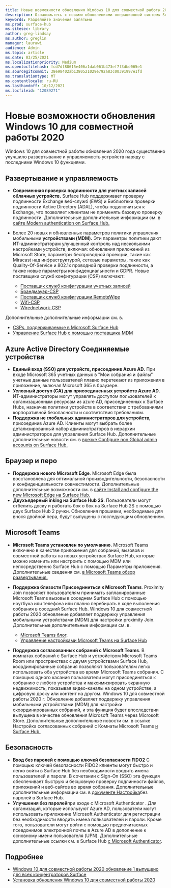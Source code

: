```yaml
---
title: Новые возможности обновления Windows 10 для совместной работы 2020
description: Ознакомьтесь с новыми обновлениями операционной системы Surface Hub 2020 Windows 10 для совместной работы обновления.
keywords: Разделяйте значения запятыми
ms.prod: surface-hub
ms.sitesec: library
author: greg-lindsay
ms.author: greglin
manager: laurawi
audience: Admin
ms.topic: article
ms.date: 03/25/2021
ms.localizationpriority: Medium
ms.openlocfilehash: fcd7df80615e406a1dab061b473ef7f3dbd065e1
ms.sourcegitcommit: 38e98402ab1380521029e792a83c00391997e1fd
ms.translationtype: MT
ms.contentlocale: ru-RU
ms.lasthandoff: 10/12/2021
ms.locfileid: "12089271"
---
```

# <a name="whats-new-in-windows-10-team-2020-update"></a>Новые возможности обновления Windows 10 для совместной работы 2020

Windows 10 для совместной работы обновления 2020 года существенно улучшило развертывание и управляемость устройств наряду с последними Windows 10 функциями.

## <a name="deployment-and-manageability"></a>Развертывание и управляемость

- **Современная проверка подлинности для учетных записей облачных устройств.** Surface Hub поддерживает проверку подлинности Exchange веб-служб (EWS) и Библиотеки проверки подлинности Active Directory (ADAL), чтобы подключиться к Exchange, что позволяет клиентам не применять базовую проверку подлинности. Дополнительные дополнительные информации см. в [сайте Modern authentication on Surface Hub.](surface-hub-modern-auth.md)
- Более 20 новых и обновленных параметров политики управления мобильными **устройствами (MDM).**  Эти параметры политики дают ИТ-администраторам улучшенный контроль над несколькими настройками устройств, включая: обновления приложений из Microsoft Store, параметры беспроводной проекции, такие как Miracast над инфраструктурой, сетевые параметры, такие как Quality-Of-Service и 802.1x проводной проверки подлинности, а также новые параметры конфиденциальности и GDPR. Новые поставщики служб конфигурации (CSP) включают: 

  - [Поставщик служб конфигурации учетных записей](/windows/client-management/mdm/accounts-csp) 
  - [Брандмауэр-CSP](/windows/client-management/mdm/firewall-csp) 
  - [Поставщик служб конфигурации RemoteWipe](/windows/client-management/mdm/remotewipe-csp) 
  - [Wifi-CSP](/windows/client-management/mdm/wifi-csp) 
  - [Wirednetwork-CSP](/windows/client-management/mdm/wirednetwork-csp) 

Дополнительные дополнительные информации см. в. 
- [CSPs, поддерживаемые в Microsoft Surface Hub](/windows/client-management/mdm/configuration-service-provider-reference#surfacehubcspsupport)
- [Управление Surface Hub с помощью поставщика MDM](manage-settings-with-mdm-for-surface-hub.md)

## <a name="azure-active-directory-joined-devices"></a>Azure Active Directory Соединяемые устройства

- **Единый вход (SSO) для устройств, присоединив Azure AD.** При входе Microsoft 365 учетных данных в "Мои собрания и файлы" учетные данные пользователей плавно перетекают из приложения в приложение, включая Microsoft 365 в браузере.
- **Условный доступ (CA) для присоединенных устройств Azure AD.** ИТ-администраторы могут управлять доступом пользователей к организационным ресурсам из azure AD, присоединенных к Surface Hubs, назначив политики устройств в соответствии с требованиями корпоративной безопасности и соответствия требованиям.
- **Поддержка не глобальных администраторов для устройств,** присоединив Azure AD. Клиенты могут выбрать более детализированный набор администраторов в иерархии администраторов для управления Surface Hub. Дополнительные дополнительные новости см. в [врезке Configure non Global admin accounts on Surface Hub.](surface-hub-2s-nonglobal-admin.md)

## <a name="browser-and-pen"></a>Браузер и перо

- **Поддержка нового Microsoft Edge**. Microsoft Edge была восстановлена для оптимальной производительности, безопасности и конфиденциальности совместимости. Дополнительные дополнительные возможности см. в [сайте Install and configure the new Microsoft Edge на Surface Hub.](surface-hub-install-chromium-edge.md)
- **Двухъядерный inking на Surface Hub 2S**.   Пользователи могут отбелить доску и работать бок о бок на Surface Hub 2S с помощью двух Surface Hub 2 ручки. Обновления прошивки, необходимые для внося двойной пера, будут выпущены с последующим обновлением.

## <a name="microsoft-teams"></a>Microsoft Teams  

- **Microsoft Teams установлен по умолчанию.**        Microsoft Teams включено в качестве приложения для собраний, вызовов и совместной работы на новых устройствах Surface Hub, которые можно изменить или настроить с помощью MDM или непосредственно Surface Hub с помощью Параметры приложения. Дополнительные сведения см. [в Microsoft Teams обзор развертывания.](/microsoftteams/deploy-overview)
- **Поддержка близости Присоединиться к Microsoft Teams**.  Proximity Join позволяет пользователям принимать запланированные Microsoft Teams вызовы в соседнем Surface Hub с помощью ноутбука или телефона или плавно перебирать в ходе выполнения собрания в соседний Surface Hub. Windows 10 для совместной работы 2020 обновление добавляет поддержку управления мобильными устройствами (MDM) для настройки proximity Join. Дополнительные дополнительные информации см. в. 

  - [Microsoft Teams блог](https://techcommunity.microsoft.com/t5/microsoft-teams-blog/microsoft-teams-devices-for-shared-spaces-july-and-august-update/ba-p/1604833). 
  - [Управление настройками Microsoft Teams на Surface Hub](/MicrosoftTeams/rooms/surface-hub-manage-config)

- **Поддержка согласованных собраний с Microsoft Teams**. В комнатах собраний с Surface Hub и устройством Microsoft Teams Room или пространствах с двумя устройствами Surface Hub, координированные собрания позволяют пользователям легко использовать оба устройства во время Microsoft Teams собрания. С помощью одного касания пользователи могут присоединяться к собранию с любого устройства и максимизировать экранную недвижимость, показывая видео-каналы на одном устройстве, а цифровую доску или контент на другом. Windows 10 для совместной работы 2020 г. Обновление добавляет поддержку управления мобильными устройствами (MDM) для настройки скоординированных собраний, и эта функция будет впоследствии выпущена в качестве обновления Microsoft Teams через Microsoft Store. Дополнительные дополнительные новости см. в ссылке Настройка согласованных собраний с Комнаты Microsoft Teams [и Surface Hub.](/MicrosoftTeams/rooms/coordinated-meetings)

## <a name="security"></a>Безопасность

- **Вход без паролей с помощью ключей безопасности FIDO2**     С помощью ключей безопасности FIDO2 клиенты могут быстро и легко войти в Surface Hub без необходимости вводить имена пользователей и пароли. В сочетании с Sign-On (SSO) эта функция обеспечивает быструю и бесшовную проверку подлинности файлов, приложений и веб-сайтов во время собрания. Дополнительные дополнительные информации см. в [документе Настройка](surface-hub-2s-phone-authenticate.md)без паролей в Surface Hub.
- **Улучшения без паролей**при входе с Microsoft Authenticator .  Для организаций, которые используют Azure AD, пользователи могут использовать приложение Microsoft Authenticator для регистрации без необходимости вводить имена пользователей и пароли. Кроме того, пользователи могут войти с помощью предпочитаемых псевдонимов электронной почты в Azure AD в дополнение к основному имени пользователя (UPN). Дополнительные дополнительные ссылки см. в Surface Hub [с Microsoft Authenticator](surface-hub-authenticator-app.md).

## <a name="learn-more"></a>Подробнее

- [Windows 10 для совместной работы 2020 обновление 1 выпущено для всех концентраторов Surface](https://techcommunity.microsoft.com/t5/surface-it-pro-blog/windows-10-team-2020-update-1-released-to-all-surface-hubs/ba-p/2653503)
- [Установка обновления Windows 10 для совместной работы 2020](surface-hub-2020-update.md)  
 
